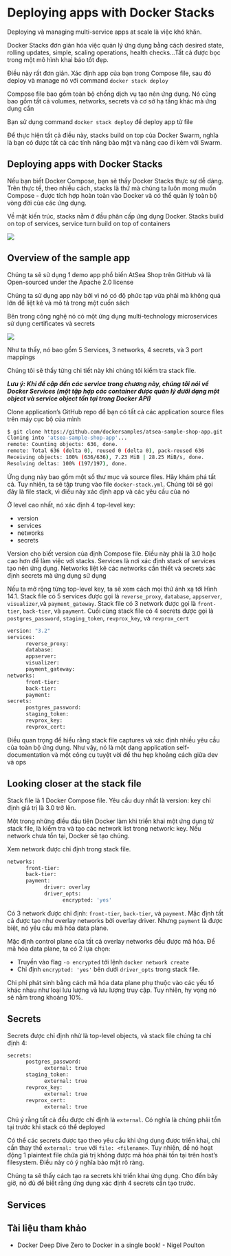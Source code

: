 # Deploying apps with Docker Stacks

Deploying và managing multi-service apps at scale là việc khó khăn.

Docker Stacks đơn giản hóa việc quản lý ứng dụng bằng cách desired state, rolling updates, simple, scaling operations, health checks...Tất cả được bọc trong một mô hình khai báo tốt đẹp.

Điều này rất đơn giản. Xác định app của bạn trong Compose file, sau đó deploy và manage nó với command `docker stack deploy`

Compose file bao gồm toàn bộ chồng dịch vụ tạo nên ứng dụng. Nó cũng bao gồm tất cả volumes, networks, secrets và cơ sở hạ tầng khác mà ứng dụng cần

Bạn sử dụng command `docker stack deploy` để deploy app từ file

Để thực hiện tất cả điều này, stacks build on top của Docker Swarm, nghĩa là bạn có được tất cả các tính năng bảo mật và nâng cao đi kèm với Swarm.

## Deploying apps with Docker Stacks

Nếu bạn biết Docker Compose, bạn sẽ thấy Docker Stacks thực sự dễ dàng. Trên thực tế, theo nhiều cách, stacks là thứ mà chúng ta luôn mong muốn Compose - được tích hợp hoàn toàn vào Docker và có thể quản lý toàn bộ vòng đời của các ứng dụng.

Về mặt kiến trúc, stacks nằm ở đầu phân cấp ứng dụng Docker. Stacks build on top of services, service turn build on top of containers

<img src=https://i.imgur.com/25sn89a.png>

## Overview of the sample app

Chúng ta sẽ sử dụng 1 demo app phổ biến AtSea Shop trên GitHub và là Open-sourced under the Apache 2.0 license

Chúng ta sử dụng app này bởi vì nó có độ phức tạp vừa phải mà không quá lớn để liệt kê và mô tả trong một cuốn sách

Bên trong công nghệ nó có một ứng dụng multi-technology microservices sử dụng certificates và secrets

<img src=https://i.imgur.com/r8rnRlG.png>

Như ta thấy, nó bao gồm 5 Services, 3 networks, 4 secrets, và 3 port mappings

Chúng tôi sẽ thấy từng chi tiết này khi chúng tôi kiểm tra stack file.

***Lưu ý: Khi đề cập đến các service trong chương này, chúng tôi nói về Docker Services (một tập hợp các container được quản lý dưới dạng một object và service object tồn tại trong Docker API)***

Clone application’s GitHub repo để bạn có tất cả các application source files trên máy cục bộ của mình
```sh
$ git clone https://github.com/dockersamples/atsea-sample-shop-app.git
Cloning into 'atsea-sample-shop-app'...
remote: Counting objects: 636, done.
remote: Total 636 (delta 0), reused 0 (delta 0), pack-reused 636
Receiving objects: 100% (636/636), 7.23 MiB | 28.25 MiB/s, done.
Resolving deltas: 100% (197/197), done.
```
Ứng dụng này bao gồm một số thư mục và source files. Hãy khám phá tất cả. Tuy nhiên, ta sẽ tập trung vào file `docker-stack.yml`. Chúng tôi sẽ gọi đây là file stack, vì điều này xác định app và các yêu cầu của nó

Ở level cao nhất, nó xác định 4 top-level key:
- version
- services
- networks
- secrets

Version cho biết version của định Compose file. Điều này phải là 3.0 hoặc cao hơn để làm việc với stacks. Services là nơi xác định stack of services tạo nên ứng dụng. Networks liệt kê các networks cần thiết và secrets xác định secrets mà ứng dụng sử dụng

Nếu ta mở rộng từng top-level key, ta sẽ xem cách mọi thứ ánh xạ tới Hình 14.1. Stack file có 5 services được gọi là `reverse_proxy`, `database`, `appserver`, `visualizer`,và `payment_gateway`. Stack file có 3 network được gọi là `front-tier`, `back-tier`, và `payment`. Cuối cùng stack file có 4 secrets được gọi là `postgres_password`, `staging_token`, `revprox_key`, và `revprox_cert`
```sh
version: "3.2"
services:
      reverse_proxy:
      database:
      appserver:
      visualizer:
      payment_gateway:
networks:
      front-tier:
      back-tier:
      payment:
secrets:
      postgres_password:
      staging_token:
      revprox_key:
      revprox_cert:
```
Điều quan trọng để hiểu rằng stack file captures và xác định nhiều yêu cầu của toàn bộ ứng dụng. Như vậy, nó là một dạng application self-documentation và một công cụ tuyệt vời để thu hẹp khoảng cách giữa dev và ops

## Looking closer at the stack file

Stack file là 1 Docker Compose file. Yêu cầu duy nhất là version: key chỉ định giá trị là 3.0 trở lên.

Một trong những điều đầu tiên Docker làm khi triển khai một ứng dụng từ stack file, là kiểm tra và tạo các network list trong  network: key. Nếu network chưa tồn tại, Docker sẽ tạo chúng.

Xem network được chỉ định trong stack file.
```sh
networks:
      front-tier:
      back-tier:
      payment:
            driver: overlay
            driver_opts:
                  encrypted: 'yes'
```
Có 3 network được chỉ định: `front-tier`, `back-tier`, và `payment`. Mặc định tất cả được tạo như overlay networks bởi overlay driver. Nhưng `payment` là được biệt, nó yêu cầu mã hóa data plane.

Mặc định control plane của tất cả overlay networks đều được mã hóa. Để mã hóa data plane, ta có 2 lựa chọn: 
- Truyền vào flag `-o encrypted` tới lệnh `docker network create`
- Chỉ định `encrypted: 'yes'` bên dưới `driver_opts` trong stack file.

Chi phí phát sinh bằng cách mã hóa data plane phụ thuộc vào các yếu tố khác nhau như loại lưu lượng và lưu lượng truy cập. Tuy nhiên, hy vọng nó sẽ nằm trong khoảng 10%.

## Secrets

Secrets được chỉ định nhừ là top-level objects, và stack file chúng ta chỉ định 4:
```sh
secrets:
      postgres_password:
            external: true
      staging_token:
            external: true
      revprox_key:
            external: true
      revprox_cert:
            external: true
```
Chú ý rằng tất cả đều được chỉ định là `external`. Có nghĩa là chúng phải tồn tại trước khi stack có thể deployed

Có thể các secrets được tạo theo yêu cầu khi ứng dụng được triển khai, chỉ cần thay thế `external: true` với `file: <filename>`. Tuy nhiên, để nó hoạt động 1 plaintext file chứa giá trị không được mã hóa phải tồn tại trên host’s filesystem. Điều này có ý nghĩa bảo mật rõ ràng.

Chúng ta sẽ thấy cách tạo ra secrets khi triển khai ứng dụng. Cho đến bây giờ, nó đủ để biết rằng ứng dụng xác định 4 secrets cần tạo trước.

## Services

## Tài liệu tham khảo
- Docker Deep Dive Zero to Docker in a single book! - Nigel Poulton
